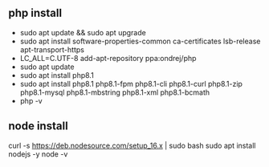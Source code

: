 ## php install

* sudo apt update && sudo apt upgrade 
* sudo apt install software-properties-common ca-certificates lsb-release apt-transport-https 
* LC_ALL=C.UTF-8 add-apt-repository ppa:ondrej/php 
* sudo apt update
* sudo apt install php8.1 
* sudo apt install php8.1 php8.1-fpm php8.1-cli php8.1-curl php8.1-zip php8.1-mysql php8.1-mbstring php8.1-xml php8.1-bcmath
* php -v 

## node install

curl -s https://deb.nodesource.com/setup_16.x | sudo bash
sudo apt install nodejs -y
node -v
